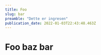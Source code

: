 ```yaml
---
title: Foo
slug: bar
preamble: "Dette er ingresen"
publication_date: 2022-01-03T22:43:48.463Z
---
```


# Foo baz bar